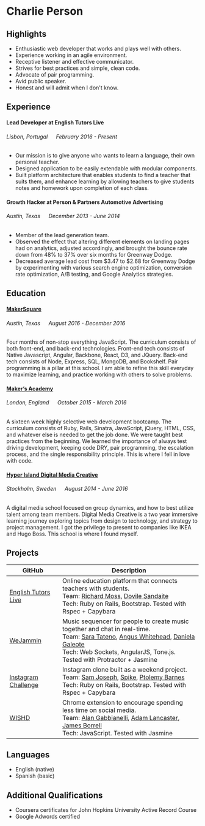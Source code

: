 # Charlie Person

## Highlights

- Enthusiastic web developer that works and plays well with others.
- Experience working in an agile environment.
- Receptive listener and effective communicator.
- Strives for best practices and simple, clean code.
- Advocate of pair programming.
- Avid public speaker.
- Honest and will admit when I don't know.

## Experience

#### Lead Developer at English Tutors Live
###### Lisbon, Portugal &emsp; February 2016 - Present
- Our mission is to give anyone who wants to learn a language, their own personal teacher.
- Designed application to be easily extendable with modular components.
- Built platform architecture that enables students to find a teacher that suits them, and enhance learning by allowing teachers to give students notes and homework upon completion of each class.

#### Growth Hacker at Person & Partners Automotive Advertising
###### Austin, Texas &emsp; December 2013 - June 2014
- Member of the lead generation team.
- Observed the effect that altering different elements on landing pages had on analytics, adjusted accordingly, and brought the bounce rate down from 48% to 37% over six months for Greenway Dodge.
- Decreased average lead cost from $3.47 to $2.68 for Greenway Dodge by experimenting with various search engine optimization, conversion rate optimization, A/B testing, and Google Analytics strategies.

## Education

#### [MakerSquare]
###### Austin, Texas &emsp; August 2016 - December 2016
Four months of non-stop everything JavaScript. The curriculum consists of both front-end, and back-end technologies. Front-end tech consists of Native Javascript, Angular, Backbone, React, D3, and JQuery. Back-end tech consists of Node, Express, SQL, MongoDB, and Bookshelf. Pair programming is a pillar at this school. I am able to refine this skill everyday to maximize learning, and practice working with others to solve problems.

#### [Maker’s Academy]
###### London, England &emsp; October 2015 - March 2016
A sixteen week highly selective web development bootcamp. The curriculum consists of Ruby, Rails, Sinatra, JavaScript, jQuery, HTML, CSS, and whatever else is needed to get the job done. We were taught best practices from the beginning. We learned the importance of always test driving development, keeping code DRY, pair programming, the escalation process, and the single responsibility principle. This is where I fell in love with code.

#### [Hyper Island Digital Media Creative]
###### Stockholm, Sweden &emsp; August 2014 - June 2016
A digital media school focused on group dynamics, and how to best utilize talent among team members. Digital Media Creative is a two year immersive learning journey exploring topics from design to technology, and strategy to project management. I got the privilege to present to companies like IKEA and Hugo Boss. This school is where I found myself.

## Projects

| GitHub | Description |
|--------|-------------|
| [English Tutors Live] | Online education platform that connects teachers with students.<br>Team: [Richard Moss], [Dovile Sandaite]<br>Tech: Ruby on Rails, Bootstrap. Tested with Rspec + Capybara |
| [WeJammin] | Music sequencer for people to create music together and chat in real-time.<br>Team: [Sara Tateno], [Angus Whitehead], [Daniela Galeote]<br>Tech: Web Sockets, AngularJS, Tone.js. Tested with Protractor + Jasmine |
| [Instagram Challenge] | Instagram clone built as a weekend project.<br>Team: [Sam Joseph], [Spike], [Ptolemy Barnes]<br>Tech: Ruby on Rails, Bootstrap. Tested with Rspec + Capybara |
| [WISHD] | Chrome extension to encourage spending less time on social media.<br>Team: [Alan Gabbianelli], [Adam Lancaster], [James Borrell]<br>Tech: JavaScript. Tested with Jasmine |

## Languages

- English (native)
- Spanish (basic)

## Additional Qualifications

- Coursera certificates for John Hopkins University Active Record Course
- Google Adwords certified


[English Tutors Live]: https://github.com/englishtutorslive/etl
[Richard Moss]: https://github.com/ric9176
[Dovile Sandaite]: https://github.com/DovileSand

[WeJammin]: https://github.com/charlieperson/weJammin
[Sara Tateno]: https://github.com/saratateno
[Angus Whitehead]: https://github.com/angusjfw
[Daniela Galeote]: https://github.com/DanielaGSB

[Instagram Challenge]: https://github.com/charlieperson/instagram-challenge
[Sam Joseph]: https://github.com/tansaku
[Spike]: https://github.com/spike01
[Ptolemy Barnes]: https://github.com/ptolemybarnes

[WISHD]: https://github.com/charlieperson/WISHD
[Alan Gabbianelli]: https://github.com/AlanGabbianelli
[Adam Lancaster]: https://github.com/Adzz
[James Borrell]: https://github.com/JBorrell

[MakerSquare]: https://www.makersquare.com/
[Maker’s Academy]: http://www.makersacademy.com
[Hyper Island Digital Media Creative]: https://www.hyperisland.com
